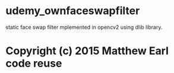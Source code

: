 # udemy_ownfaceswapfilter

static face swap filter mplemented in opencv2 using dlib library. 

# Copyright (c) 2015 Matthew Earl code reuse
